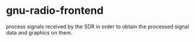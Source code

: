 # gnu-radio-frontend
process signals received by the SDR in order to obtain the processed signal data and graphics on them.
